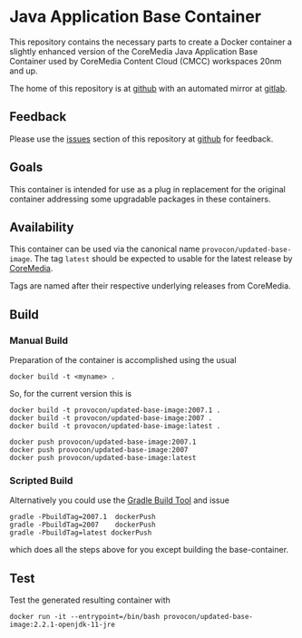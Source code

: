 # Java Application Base Container

This repository contains the necessary parts to create a Docker container a 
slightly enhanced version of the CoreMedia Java Application Base Container used
by CoreMedia Content Cloud (CMCC) workspaces 20nm and up.

The home of this repository is at [github][github] with an automated mirror at
[gitlab][gitlab].

## Feedback

Please use the [issues][issues] section of this repository at [github][github] 
for feedback. 

## Goals

This container is intended for use as a plug in replacement for the original
container addressing some upgradable packages in these containers.

## Availability

This container can be used via the canonical name `provocon/updated-base-image`.
The tag `latest` should be expected to usable for the latest release by 
[CoreMedia][coremedia].

Tags are named after their respective underlying releases from CoreMedia.

## Build

### Manual Build

Preparation of the container is accomplished using the usual

```
docker build -t <myname> .
```

So, for the current version this is

```
docker build -t provocon/updated-base-image:2007.1 .
docker build -t provocon/updated-base-image:2007 .
docker build -t provocon/updated-base-image:latest .
```

```
docker push provocon/updated-base-image:2007.1
docker push provocon/updated-base-image:2007
docker push provocon/updated-base-image:latest
```

### Scripted Build

Alternatively you could use the [Gradle Build Tool][gradle] and issue

```
gradle -PbuildTag=2007.1  dockerPush
gradle -PbuildTag=2007    dockerPush
gradle -PbuildTag=latest dockerPush
```

which does all the steps above for you except building the base-container.


## Test

Test the generated resulting container with

```
docker run -it --entrypoint=/bin/bash provocon/updated-base-image:2.2.1-openjdk-11-jre
```

[sencha]: https://www.sencha.com/products/extjs/cmd-download/
[coremedia]: https://www.coremedia.com/
[gitlabci]: https://gitlab.com/
[issues]: https://github.com/provocon/updated-base-image-docker/issues
[github]: https://github.com/provocon/updated-base-image-docker
[gitlab]: https://gitlab.com/provocon/updated-base-image-docker
[maven]: https://maven.apache.org/
[gradle]: https://gradle.org/
